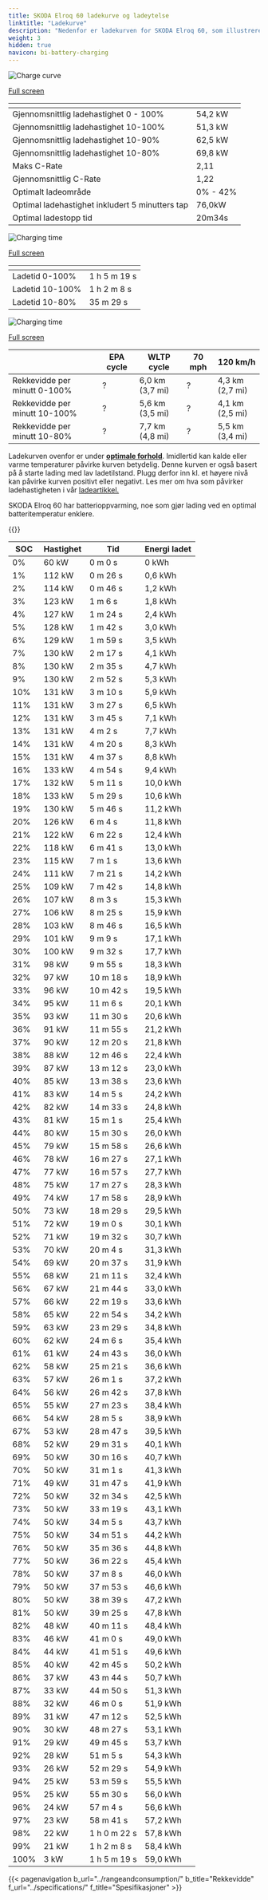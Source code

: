 ```yaml
---
title: SKODA Elroq 60 ladekurve og ladeytelse
linktitle: "Ladekurve"
description: "Nedenfor er ladekurven for SKODA Elroq 60, som illustrerer ladehastigheten ved forskjellige batterinivåer. I tillegg gir grafer for rekkevidde og tid omfattende detaljer om ladeprestasjonen."
weight: 3
hidden: true
navicon: bi-battery-charging
---
```

<!-- markdownlint-disable MD033 -->
<!-- markdownlint-disable MD010 -->
<img src="/images/models/skoda/elroq/elroq_60/chargingcurve.svg" alt="Charge curve" class="img-fluid">

[Full screen](/images/models/skoda/elroq/elroq_60/chargingcurve.svg)


<div class="table-responsive">
<table class="table table-striped border">
	<thead>
		<tr>
			<th>
			</th>
			<th>
			</th>
		</tr>
	</thead>
	<tbody>
		<tr>
			<td>
				Gjennomsnittlig ladehastighet 0 - 100%
			</td>
			<td>
				54,2 kW
			</td>
		</tr>
		<tr>
			<td>
				Gjennomsnittlig ladehastighet 10-100%
			</td>
			<td>
				51,3 kW
			</td>
		</tr>
		<tr>
			<td>
				Gjennomsnittlig ladehastighet 10-90%
			</td>
			<td>
				62,5 kW
			</td>
		</tr>
		<tr>
			<td>
				Gjennomsnittlig ladehastighet 10-80%
			</td>
			<td>
				69,8 kW
			</td>
		</tr>
		<tr>
			<td>
				Maks C-Rate
			</td>
			<td>
				2,11
			</td>
		</tr>
		<tr>
			<td>
				Gjennomsnittlig C-Rate
			</td>
			<td>
				1,22
			</td>
		</tr>
		<tr>
			<td>
				Optimalt ladeområde
			</td>
			<td>
				0% - 42%
			</td>
		</tr>
		<tr>
			<td>
				Optimal ladehastighet inkludert 5 minutters tap
			</td>
			<td>
				76,0kW
			</td>
		</tr>
		<tr>
			<td>
				Optimal ladestopp tid
			</td>
			<td>
				20m34s
			</td>
		</tr>
	</tbody>
</table>
</div>
<img src="/images/models/skoda/elroq/elroq_60/chargingtime.svg" alt="Charging time" class="img-fluid">

[Full screen](/images/models/skoda/elroq/elroq_60/chargingtime.svg)
<div class="table-responsive">
<table class="table table-striped border">
	<thead>
		<tr>
			<th>
			</th>
			<th>
			</th>
		</tr>
	</thead>
	<tbody>
		<tr>
			<td>
				Ladetid 0-100%
			</td>
			<td>
				1 h 5 m 19 s
			</td>
		</tr>
		<tr>
			<td>
				Ladetid 10-100%
			</td>
			<td>
				1 h 2 m 8 s
			</td>
		</tr>
		<tr>
			<td>
				Ladetid 10-80%
			</td>
			<td>
				 35 m 29 s
			</td>
		</tr>
	</tbody>
</table>
</div>
<img src="/images/models/skoda/elroq/elroq_60/chargerangespeed.svg" alt="Charging time" class="img-fluid">

[Full screen](/images/models/skoda/elroq/elroq_60/chargerangespeed.svg)
<div class="table-responsive">
<table class="table table-striped border">
	<thead>
		<tr>
			<th>
			</th>
			<th>
				EPA cycle
			</th>
			<th>
				WLTP cycle
			</th>
			<th>
				70 mph
			</th>
			<th>
				120 km/h
			</th>
		</tr>
	</thead>
	<tbody>
		<tr>
			<td>
				Rekkevidde per minutt 0-100%
			</td>
			<td>
				?
			</td>
			<td>
				6,0 km (3,7 mi)
			</td>
			<td>
				?
			</td>
			<td>
				4,3 km (2,7 mi)
			</td>
		</tr>
		<tr>
			<td>
				Rekkevidde per minutt 10-100%
			</td>
			<td>
				?
			</td>
			<td>
				5,6 km (3,5 mi)
			</td>
			<td>
				?
			</td>
			<td>
				4,1 km (2,5 mi)
			</td>
		</tr>
		<tr>
			<td>
				Rekkevidde per minutt 10-80%
			</td>
			<td>
				?
			</td>
			<td>
				7,7 km (4,8 mi)
			</td>
			<td>
				?
			</td>
			<td>
				5,5 km (3,4 mi)
			</td>
		</tr>
	</tbody>
</table>
</div>


Ladekurven ovenfor er under **[optimale forhold](../../../../../technology/battery/charging/#temperatur)**. Imidlertid kan kalde eller varme temperaturer påvirke kurven betydelig. Denne kurven er også basert på å starte lading med lav ladetilstand. Plugg derfor inn kl. et høyere nivå kan påvirke kurven positivt eller negativt. Les mer om hva som påvirker ladehastigheten i vår [ladeartikkel.](../../../../../technology/battery/charging/)


SKODA Elroq 60 har batterioppvarming, noe som gjør lading ved en optimal batteritemperatur enklere.


{{<evkxdisplayaddarticle />}}
<div class="table-responsive">
<table class="table table-striped border">
	<thead>
		<tr>
			<th>
				SOC
			</th>
			<th>
				Hastighet
			</th>
			<th>
				Tid
			</th>
			<th>
				Energi ladet
			</th>
		</tr>
	</thead>
	<tbody>
		<tr>
			<td>
				0%
			</td>
			<td>
				60 kW
			</td>
			<td>
				 0 m 0 s
			</td>
			<td>
				0 kWh
			</td>
		</tr>
		<tr>
			<td>
				1%
			</td>
			<td>
				112 kW
			</td>
			<td>
				 0 m 26 s
			</td>
			<td>
				0,6 kWh
			</td>
		</tr>
		<tr>
			<td>
				2%
			</td>
			<td>
				114 kW
			</td>
			<td>
				 0 m 46 s
			</td>
			<td>
				1,2 kWh
			</td>
		</tr>
		<tr>
			<td>
				3%
			</td>
			<td>
				123 kW
			</td>
			<td>
				 1 m 6 s
			</td>
			<td>
				1,8 kWh
			</td>
		</tr>
		<tr>
			<td>
				4%
			</td>
			<td>
				127 kW
			</td>
			<td>
				 1 m 24 s
			</td>
			<td>
				2,4 kWh
			</td>
		</tr>
		<tr>
			<td>
				5%
			</td>
			<td>
				128 kW
			</td>
			<td>
				 1 m 42 s
			</td>
			<td>
				3,0 kWh
			</td>
		</tr>
		<tr>
			<td>
				6%
			</td>
			<td>
				129 kW
			</td>
			<td>
				 1 m 59 s
			</td>
			<td>
				3,5 kWh
			</td>
		</tr>
		<tr>
			<td>
				7%
			</td>
			<td>
				130 kW
			</td>
			<td>
				 2 m 17 s
			</td>
			<td>
				4,1 kWh
			</td>
		</tr>
		<tr>
			<td>
				8%
			</td>
			<td>
				130 kW
			</td>
			<td>
				 2 m 35 s
			</td>
			<td>
				4,7 kWh
			</td>
		</tr>
		<tr>
			<td>
				9%
			</td>
			<td>
				130 kW
			</td>
			<td>
				 2 m 52 s
			</td>
			<td>
				5,3 kWh
			</td>
		</tr>
		<tr>
			<td>
				10%
			</td>
			<td>
				131 kW
			</td>
			<td>
				 3 m 10 s
			</td>
			<td>
				5,9 kWh
			</td>
		</tr>
		<tr>
			<td>
				11%
			</td>
			<td>
				131 kW
			</td>
			<td>
				 3 m 27 s
			</td>
			<td>
				6,5 kWh
			</td>
		</tr>
		<tr>
			<td>
				12%
			</td>
			<td>
				131 kW
			</td>
			<td>
				 3 m 45 s
			</td>
			<td>
				7,1 kWh
			</td>
		</tr>
		<tr>
			<td>
				13%
			</td>
			<td>
				131 kW
			</td>
			<td>
				 4 m 2 s
			</td>
			<td>
				7,7 kWh
			</td>
		</tr>
		<tr>
			<td>
				14%
			</td>
			<td>
				131 kW
			</td>
			<td>
				 4 m 20 s
			</td>
			<td>
				8,3 kWh
			</td>
		</tr>
		<tr>
			<td>
				15%
			</td>
			<td>
				131 kW
			</td>
			<td>
				 4 m 37 s
			</td>
			<td>
				8,8 kWh
			</td>
		</tr>
		<tr>
			<td>
				16%
			</td>
			<td>
				133 kW
			</td>
			<td>
				 4 m 54 s
			</td>
			<td>
				9,4 kWh
			</td>
		</tr>
		<tr>
			<td>
				17%
			</td>
			<td>
				132 kW
			</td>
			<td>
				 5 m 11 s
			</td>
			<td>
				10,0 kWh
			</td>
		</tr>
		<tr>
			<td>
				18%
			</td>
			<td>
				133 kW
			</td>
			<td>
				 5 m 29 s
			</td>
			<td>
				10,6 kWh
			</td>
		</tr>
		<tr>
			<td>
				19%
			</td>
			<td>
				130 kW
			</td>
			<td>
				 5 m 46 s
			</td>
			<td>
				11,2 kWh
			</td>
		</tr>
		<tr>
			<td>
				20%
			</td>
			<td>
				126 kW
			</td>
			<td>
				 6 m 4 s
			</td>
			<td>
				11,8 kWh
			</td>
		</tr>
		<tr>
			<td>
				21%
			</td>
			<td>
				122 kW
			</td>
			<td>
				 6 m 22 s
			</td>
			<td>
				12,4 kWh
			</td>
		</tr>
		<tr>
			<td>
				22%
			</td>
			<td>
				118 kW
			</td>
			<td>
				 6 m 41 s
			</td>
			<td>
				13,0 kWh
			</td>
		</tr>
		<tr>
			<td>
				23%
			</td>
			<td>
				115 kW
			</td>
			<td>
				 7 m 1 s
			</td>
			<td>
				13,6 kWh
			</td>
		</tr>
		<tr>
			<td>
				24%
			</td>
			<td>
				111 kW
			</td>
			<td>
				 7 m 21 s
			</td>
			<td>
				14,2 kWh
			</td>
		</tr>
		<tr>
			<td>
				25%
			</td>
			<td>
				109 kW
			</td>
			<td>
				 7 m 42 s
			</td>
			<td>
				14,8 kWh
			</td>
		</tr>
		<tr>
			<td>
				26%
			</td>
			<td>
				107 kW
			</td>
			<td>
				 8 m 3 s
			</td>
			<td>
				15,3 kWh
			</td>
		</tr>
		<tr>
			<td>
				27%
			</td>
			<td>
				106 kW
			</td>
			<td>
				 8 m 25 s
			</td>
			<td>
				15,9 kWh
			</td>
		</tr>
		<tr>
			<td>
				28%
			</td>
			<td>
				103 kW
			</td>
			<td>
				 8 m 46 s
			</td>
			<td>
				16,5 kWh
			</td>
		</tr>
		<tr>
			<td>
				29%
			</td>
			<td>
				101 kW
			</td>
			<td>
				 9 m 9 s
			</td>
			<td>
				17,1 kWh
			</td>
		</tr>
		<tr>
			<td>
				30%
			</td>
			<td>
				100 kW
			</td>
			<td>
				 9 m 32 s
			</td>
			<td>
				17,7 kWh
			</td>
		</tr>
		<tr>
			<td>
				31%
			</td>
			<td>
				98 kW
			</td>
			<td>
				 9 m 55 s
			</td>
			<td>
				18,3 kWh
			</td>
		</tr>
		<tr>
			<td>
				32%
			</td>
			<td>
				97 kW
			</td>
			<td>
				 10 m 18 s
			</td>
			<td>
				18,9 kWh
			</td>
		</tr>
		<tr>
			<td>
				33%
			</td>
			<td>
				96 kW
			</td>
			<td>
				 10 m 42 s
			</td>
			<td>
				19,5 kWh
			</td>
		</tr>
		<tr>
			<td>
				34%
			</td>
			<td>
				95 kW
			</td>
			<td>
				 11 m 6 s
			</td>
			<td>
				20,1 kWh
			</td>
		</tr>
		<tr>
			<td>
				35%
			</td>
			<td>
				93 kW
			</td>
			<td>
				 11 m 30 s
			</td>
			<td>
				20,6 kWh
			</td>
		</tr>
		<tr>
			<td>
				36%
			</td>
			<td>
				91 kW
			</td>
			<td>
				 11 m 55 s
			</td>
			<td>
				21,2 kWh
			</td>
		</tr>
		<tr>
			<td>
				37%
			</td>
			<td>
				90 kW
			</td>
			<td>
				 12 m 20 s
			</td>
			<td>
				21,8 kWh
			</td>
		</tr>
		<tr>
			<td>
				38%
			</td>
			<td>
				88 kW
			</td>
			<td>
				 12 m 46 s
			</td>
			<td>
				22,4 kWh
			</td>
		</tr>
		<tr>
			<td>
				39%
			</td>
			<td>
				87 kW
			</td>
			<td>
				 13 m 12 s
			</td>
			<td>
				23,0 kWh
			</td>
		</tr>
		<tr>
			<td>
				40%
			</td>
			<td>
				85 kW
			</td>
			<td>
				 13 m 38 s
			</td>
			<td>
				23,6 kWh
			</td>
		</tr>
		<tr>
			<td>
				41%
			</td>
			<td>
				83 kW
			</td>
			<td>
				 14 m 5 s
			</td>
			<td>
				24,2 kWh
			</td>
		</tr>
		<tr>
			<td>
				42%
			</td>
			<td>
				82 kW
			</td>
			<td>
				 14 m 33 s
			</td>
			<td>
				24,8 kWh
			</td>
		</tr>
		<tr>
			<td>
				43%
			</td>
			<td>
				81 kW
			</td>
			<td>
				 15 m 1 s
			</td>
			<td>
				25,4 kWh
			</td>
		</tr>
		<tr>
			<td>
				44%
			</td>
			<td>
				80 kW
			</td>
			<td>
				 15 m 30 s
			</td>
			<td>
				26,0 kWh
			</td>
		</tr>
		<tr>
			<td>
				45%
			</td>
			<td>
				79 kW
			</td>
			<td>
				 15 m 58 s
			</td>
			<td>
				26,6 kWh
			</td>
		</tr>
		<tr>
			<td>
				46%
			</td>
			<td>
				78 kW
			</td>
			<td>
				 16 m 27 s
			</td>
			<td>
				27,1 kWh
			</td>
		</tr>
		<tr>
			<td>
				47%
			</td>
			<td>
				77 kW
			</td>
			<td>
				 16 m 57 s
			</td>
			<td>
				27,7 kWh
			</td>
		</tr>
		<tr>
			<td>
				48%
			</td>
			<td>
				75 kW
			</td>
			<td>
				 17 m 27 s
			</td>
			<td>
				28,3 kWh
			</td>
		</tr>
		<tr>
			<td>
				49%
			</td>
			<td>
				74 kW
			</td>
			<td>
				 17 m 58 s
			</td>
			<td>
				28,9 kWh
			</td>
		</tr>
		<tr>
			<td>
				50%
			</td>
			<td>
				73 kW
			</td>
			<td>
				 18 m 29 s
			</td>
			<td>
				29,5 kWh
			</td>
		</tr>
		<tr>
			<td>
				51%
			</td>
			<td>
				72 kW
			</td>
			<td>
				 19 m 0 s
			</td>
			<td>
				30,1 kWh
			</td>
		</tr>
		<tr>
			<td>
				52%
			</td>
			<td>
				71 kW
			</td>
			<td>
				 19 m 32 s
			</td>
			<td>
				30,7 kWh
			</td>
		</tr>
		<tr>
			<td>
				53%
			</td>
			<td>
				70 kW
			</td>
			<td>
				 20 m 4 s
			</td>
			<td>
				31,3 kWh
			</td>
		</tr>
		<tr>
			<td>
				54%
			</td>
			<td>
				69 kW
			</td>
			<td>
				 20 m 37 s
			</td>
			<td>
				31,9 kWh
			</td>
		</tr>
		<tr>
			<td>
				55%
			</td>
			<td>
				68 kW
			</td>
			<td>
				 21 m 11 s
			</td>
			<td>
				32,4 kWh
			</td>
		</tr>
		<tr>
			<td>
				56%
			</td>
			<td>
				67 kW
			</td>
			<td>
				 21 m 44 s
			</td>
			<td>
				33,0 kWh
			</td>
		</tr>
		<tr>
			<td>
				57%
			</td>
			<td>
				66 kW
			</td>
			<td>
				 22 m 19 s
			</td>
			<td>
				33,6 kWh
			</td>
		</tr>
		<tr>
			<td>
				58%
			</td>
			<td>
				65 kW
			</td>
			<td>
				 22 m 54 s
			</td>
			<td>
				34,2 kWh
			</td>
		</tr>
		<tr>
			<td>
				59%
			</td>
			<td>
				63 kW
			</td>
			<td>
				 23 m 29 s
			</td>
			<td>
				34,8 kWh
			</td>
		</tr>
		<tr>
			<td>
				60%
			</td>
			<td>
				62 kW
			</td>
			<td>
				 24 m 6 s
			</td>
			<td>
				35,4 kWh
			</td>
		</tr>
		<tr>
			<td>
				61%
			</td>
			<td>
				61 kW
			</td>
			<td>
				 24 m 43 s
			</td>
			<td>
				36,0 kWh
			</td>
		</tr>
		<tr>
			<td>
				62%
			</td>
			<td>
				58 kW
			</td>
			<td>
				 25 m 21 s
			</td>
			<td>
				36,6 kWh
			</td>
		</tr>
		<tr>
			<td>
				63%
			</td>
			<td>
				57 kW
			</td>
			<td>
				 26 m 1 s
			</td>
			<td>
				37,2 kWh
			</td>
		</tr>
		<tr>
			<td>
				64%
			</td>
			<td>
				56 kW
			</td>
			<td>
				 26 m 42 s
			</td>
			<td>
				37,8 kWh
			</td>
		</tr>
		<tr>
			<td>
				65%
			</td>
			<td>
				55 kW
			</td>
			<td>
				 27 m 23 s
			</td>
			<td>
				38,4 kWh
			</td>
		</tr>
		<tr>
			<td>
				66%
			</td>
			<td>
				54 kW
			</td>
			<td>
				 28 m 5 s
			</td>
			<td>
				38,9 kWh
			</td>
		</tr>
		<tr>
			<td>
				67%
			</td>
			<td>
				53 kW
			</td>
			<td>
				 28 m 47 s
			</td>
			<td>
				39,5 kWh
			</td>
		</tr>
		<tr>
			<td>
				68%
			</td>
			<td>
				52 kW
			</td>
			<td>
				 29 m 31 s
			</td>
			<td>
				40,1 kWh
			</td>
		</tr>
		<tr>
			<td>
				69%
			</td>
			<td>
				50 kW
			</td>
			<td>
				 30 m 16 s
			</td>
			<td>
				40,7 kWh
			</td>
		</tr>
		<tr>
			<td>
				70%
			</td>
			<td>
				50 kW
			</td>
			<td>
				 31 m 1 s
			</td>
			<td>
				41,3 kWh
			</td>
		</tr>
		<tr>
			<td>
				71%
			</td>
			<td>
				49 kW
			</td>
			<td>
				 31 m 47 s
			</td>
			<td>
				41,9 kWh
			</td>
		</tr>
		<tr>
			<td>
				72%
			</td>
			<td>
				50 kW
			</td>
			<td>
				 32 m 34 s
			</td>
			<td>
				42,5 kWh
			</td>
		</tr>
		<tr>
			<td>
				73%
			</td>
			<td>
				50 kW
			</td>
			<td>
				 33 m 19 s
			</td>
			<td>
				43,1 kWh
			</td>
		</tr>
		<tr>
			<td>
				74%
			</td>
			<td>
				50 kW
			</td>
			<td>
				 34 m 5 s
			</td>
			<td>
				43,7 kWh
			</td>
		</tr>
		<tr>
			<td>
				75%
			</td>
			<td>
				50 kW
			</td>
			<td>
				 34 m 51 s
			</td>
			<td>
				44,2 kWh
			</td>
		</tr>
		<tr>
			<td>
				76%
			</td>
			<td>
				50 kW
			</td>
			<td>
				 35 m 36 s
			</td>
			<td>
				44,8 kWh
			</td>
		</tr>
		<tr>
			<td>
				77%
			</td>
			<td>
				50 kW
			</td>
			<td>
				 36 m 22 s
			</td>
			<td>
				45,4 kWh
			</td>
		</tr>
		<tr>
			<td>
				78%
			</td>
			<td>
				50 kW
			</td>
			<td>
				 37 m 8 s
			</td>
			<td>
				46,0 kWh
			</td>
		</tr>
		<tr>
			<td>
				79%
			</td>
			<td>
				50 kW
			</td>
			<td>
				 37 m 53 s
			</td>
			<td>
				46,6 kWh
			</td>
		</tr>
		<tr>
			<td>
				80%
			</td>
			<td>
				50 kW
			</td>
			<td>
				 38 m 39 s
			</td>
			<td>
				47,2 kWh
			</td>
		</tr>
		<tr>
			<td>
				81%
			</td>
			<td>
				50 kW
			</td>
			<td>
				 39 m 25 s
			</td>
			<td>
				47,8 kWh
			</td>
		</tr>
		<tr>
			<td>
				82%
			</td>
			<td>
				48 kW
			</td>
			<td>
				 40 m 11 s
			</td>
			<td>
				48,4 kWh
			</td>
		</tr>
		<tr>
			<td>
				83%
			</td>
			<td>
				46 kW
			</td>
			<td>
				 41 m 0 s
			</td>
			<td>
				49,0 kWh
			</td>
		</tr>
		<tr>
			<td>
				84%
			</td>
			<td>
				44 kW
			</td>
			<td>
				 41 m 51 s
			</td>
			<td>
				49,6 kWh
			</td>
		</tr>
		<tr>
			<td>
				85%
			</td>
			<td>
				40 kW
			</td>
			<td>
				 42 m 45 s
			</td>
			<td>
				50,2 kWh
			</td>
		</tr>
		<tr>
			<td>
				86%
			</td>
			<td>
				37 kW
			</td>
			<td>
				 43 m 44 s
			</td>
			<td>
				50,7 kWh
			</td>
		</tr>
		<tr>
			<td>
				87%
			</td>
			<td>
				33 kW
			</td>
			<td>
				 44 m 50 s
			</td>
			<td>
				51,3 kWh
			</td>
		</tr>
		<tr>
			<td>
				88%
			</td>
			<td>
				32 kW
			</td>
			<td>
				 46 m 0 s
			</td>
			<td>
				51,9 kWh
			</td>
		</tr>
		<tr>
			<td>
				89%
			</td>
			<td>
				31 kW
			</td>
			<td>
				 47 m 12 s
			</td>
			<td>
				52,5 kWh
			</td>
		</tr>
		<tr>
			<td>
				90%
			</td>
			<td>
				30 kW
			</td>
			<td>
				 48 m 27 s
			</td>
			<td>
				53,1 kWh
			</td>
		</tr>
		<tr>
			<td>
				91%
			</td>
			<td>
				29 kW
			</td>
			<td>
				 49 m 45 s
			</td>
			<td>
				53,7 kWh
			</td>
		</tr>
		<tr>
			<td>
				92%
			</td>
			<td>
				28 kW
			</td>
			<td>
				 51 m 5 s
			</td>
			<td>
				54,3 kWh
			</td>
		</tr>
		<tr>
			<td>
				93%
			</td>
			<td>
				26 kW
			</td>
			<td>
				 52 m 29 s
			</td>
			<td>
				54,9 kWh
			</td>
		</tr>
		<tr>
			<td>
				94%
			</td>
			<td>
				25 kW
			</td>
			<td>
				 53 m 59 s
			</td>
			<td>
				55,5 kWh
			</td>
		</tr>
		<tr>
			<td>
				95%
			</td>
			<td>
				25 kW
			</td>
			<td>
				 55 m 30 s
			</td>
			<td>
				56,0 kWh
			</td>
		</tr>
		<tr>
			<td>
				96%
			</td>
			<td>
				24 kW
			</td>
			<td>
				 57 m 4 s
			</td>
			<td>
				56,6 kWh
			</td>
		</tr>
		<tr>
			<td>
				97%
			</td>
			<td>
				23 kW
			</td>
			<td>
				 58 m 41 s
			</td>
			<td>
				57,2 kWh
			</td>
		</tr>
		<tr>
			<td>
				98%
			</td>
			<td>
				22 kW
			</td>
			<td>
				1 h 0 m 22 s
			</td>
			<td>
				57,8 kWh
			</td>
		</tr>
		<tr>
			<td>
				99%
			</td>
			<td>
				21 kW
			</td>
			<td>
				1 h 2 m 8 s
			</td>
			<td>
				58,4 kWh
			</td>
		</tr>
		<tr>
			<td>
				100%
			</td>
			<td>
				3 kW
			</td>
			<td>
				1 h 5 m 19 s
			</td>
			<td>
				59,0 kWh
			</td>
		</tr>
	</tbody>
</table>
</div>


{{< pagenavigation b_url="../rangeandconsumption/" b_title="Rekkevidde" f_url="../specifications/" f_title="Spesifikasjoner" >}}
